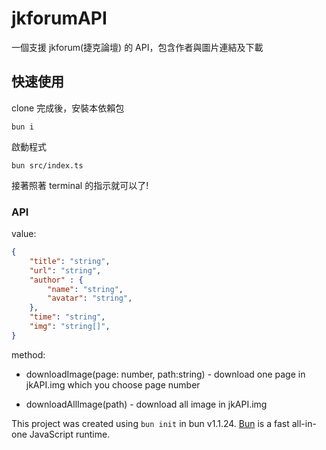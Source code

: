 # jkforumAPI

一個支援 jkforum(捷克論壇) 的 API，包含作者與圖片連結及下載

## 快速使用

clone 完成後，安裝本依賴包

```
bun i
```

啟動程式

```
bun src/index.ts
```

接著照著 terminal 的指示就可以了!

### API

value:

```json
{
    "title": "string",
    "url": "string",
    "author" : {
        "name": "string",
        "avatar": "string",
    },
    "time": "string",
    "img": "string[]",
}
```

method:

- downloadImage(page: number, path:string) - download one page in jkAPI.img which you choose page number

- downloadAllImage(path) - download all image in jkAPI.img

This project was created using `bun init` in bun v1.1.24. [Bun](https://bun.sh) is a fast all-in-one JavaScript runtime.
